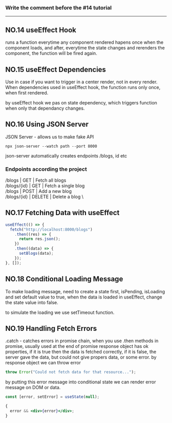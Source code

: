 ### Write the comment before the #14 tutorial

---

## NO.14 useEffect Hook

runs a function everytime any component rendered
hapens once when the component loads, and after, everytime the state changes and rerenders the component, the function will be fired again.

## NO.15 useEffect Dependencies

Use in case if you want to trigger in a center render, not in every render.
When dependencies used in useEffect hook, the function runs only once, when first rendered.

by useEffect hook we pas on state dependency, which triggers function when only that dependancy changes.

## NO.16 Using JSON Server

JSON Server - allows us to make fake API

```
npx json-server --watch path --port 8000
```

json-server automatically creates endpoints /blogs, id etc

### Endpoints according the project

/blogs | GET | Fetch all blogs \
/blogs/{id} | GET | Fetch a single blog\
/blogs | POST | Add a new blog \
/blogs/{id} | DELETE | Delete a blog \

## NO.17 Fetching Data with useEffect

```js
useEffect(() => {
  fetch("http://localhost:8000/blogs")
    .then((res) => {
      return res.json();
    })
    .then((data) => {
      setBlogs(data);
    });
}, []);
```

## NO.18 Conditional Loading Message

To make loading message, need to create a state first, isPending, isLoading and set default value to true, when the data is loaded in useEffect, change the state value into false.

to simulate the loading we use setTimeout function.

## NO.19 Handling Fetch Errors

.catch - catches errors in promise chain, when you use .then methods in promise, usually used at the end of promise
response object has ok properties, if it is true then the data is fetched correctly, if it is false, the server gave the data, but could not give propers data, or some error.
by response object we can throw error

```js
throw Error("Could not fetch data for that resource...");
```

by putting this error message into conditional state we can render error message on DOM or data.

```jsx
const [error, setError] = useState(null);

{
  error && <div>{error}</div>;
}
```
